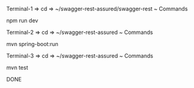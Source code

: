 Terminal-1 => cd => ~/swagger-rest-assured/swagger-rest ~ Commands

npm run dev


Terminal-2 => cd => ~/swagger-rest-assured ~ Commands

mvn spring-boot:run


Terminal-3 => cd => ~/swagger-rest-assured ~ Commands

mvn test


DONE
